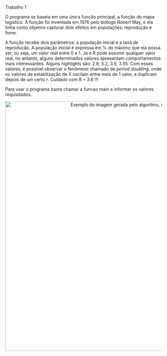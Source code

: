 Trabalho 1

O programa se baseia em uma única função principal, a função do mapa logístico. A função foi inventada em 1976 pelo biólogo Robert May, e ela tinha como objetivo capturar dois efeitos em populações: reprodução e fome.

A função recebe dois parâmetros: a população inicial e a taxa de reprodução. A população inicial é expressa em % do máximo que ela possa ser, ou seja, um valor real entre 0 e 1.
Ja o R pode assumir qualquer valor real, no entanto, alguns determinados valores apresentam comportamentos mais interessantes. Alguns highlights são: 2.8, 3.2, 3.5, 3.55. Com esses valores, é possível observar o fenômeno chamado de *period doubling*, onde os valores de estabilização de X oscilam entre mais de 1 valor, e duplicam depois de um certo *r*. Cuidado com R = 3.6 !!!

Para usar o programa basta chamar a funcao main e informar os valores requisitados.

<p align="center"> 
  <img src="main.svg" alt="Exemplo de imagem gerada pelo algoritmo, no formato .svg" width="800"/>
</p>